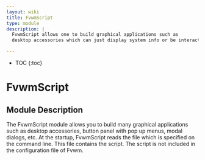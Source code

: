 ```yaml
---
layout: wiki
title: FvwmScript
type: module
description: |
  FvwmScript allows one to build graphical applications such as
  desktop accessories which can just display system info or be interactive.

---
```

* TOC
{:toc}

# FvwmScript

## Module Description

The FvwmScript module allows you to build many graphical applications
such as desktop accessories, button panel with pop up menus,
modal dialogs, etc. At the startup, FvwmScript reads the file
which is specified on the command line. This file contains the script.
The script is not included in the configuration file of Fvwm.

